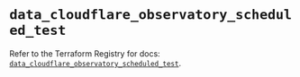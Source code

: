 # `data_cloudflare_observatory_scheduled_test`

Refer to the Terraform Registry for docs: [`data_cloudflare_observatory_scheduled_test`](https://registry.terraform.io/providers/cloudflare/cloudflare/5.10.1/docs/data-sources/observatory_scheduled_test).
